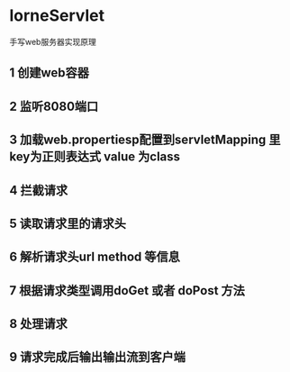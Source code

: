 # lorneServlet

手写web服务器实现原理

## 1 创建web容器
## 2 监听8080端口
## 3 加载web.propertiesp配置到servletMapping 里 key为正则表达式 value 为class
## 4 拦截请求
## 5 读取请求里的请求头
## 6 解析请求头url method 等信息
## 7 根据请求类型调用doGet 或者 doPost 方法
## 8 处理请求
## 9 请求完成后输出输出流到客户端
